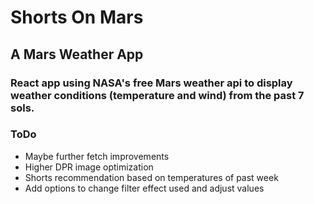 # Shorts On Mars
## A Mars Weather App

### React app using NASA's free Mars weather api to display weather conditions (temperature and wind) from the past 7 sols.

### ToDo
- Maybe further fetch improvements
- Higher DPR image optimization
- Shorts recommendation based on temperatures of past week
- Add options to change filter effect used and adjust values

